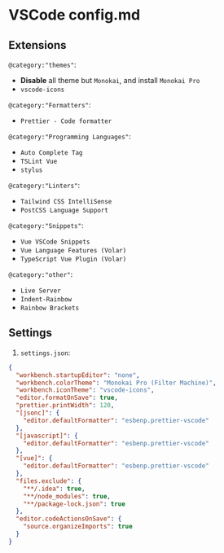 # VSCode config.md

## Extensions

`@category:"themes"`:

- **Disable** all theme but `Monokai`, and install `Monokai Pro`
- `vscode-icons`

`@category:"Formatters"`:

- `Prettier - Code formatter`

`@category:"Programming Languages"`:

- `Auto Complete Tag`
- `TSLint Vue`
- `stylus`

`@category:"Linters"`:

- `Tailwind CSS IntelliSense`
- `PostCSS Language Support`

`@category:"Snippets"`:

- `Vue VSCode Snippets`
- `Vue Language Features (Volar)`
- `TypeScript Vue Plugin (Volar)`

`@category:"other"`:

- `Live Server`
- `Indent-Rainbow`
- `Rainbow Brackets`

## Settings

1. `settings.json`:

```json
{
  "workbench.startupEditor": "none",
  "workbench.colorTheme": "Monokai Pro (Filter Machine)",
  "workbench.iconTheme": "vscode-icons",
  "editor.formatOnSave": true,
  "prettier.printWidth": 120,
  "[jsonc]": {
    "editor.defaultFormatter": "esbenp.prettier-vscode"
  },
  "[javascript]": {
    "editor.defaultFormatter": "esbenp.prettier-vscode"
  },
  "[vue]": {
    "editor.defaultFormatter": "esbenp.prettier-vscode"
  },
  "files.exclude": {
    "**/.idea": true,
    "**/node_modules": true,
    "**/package-lock.json": true
  },
  "editor.codeActionsOnSave": {
    "source.organizeImports": true
  }
}
```
